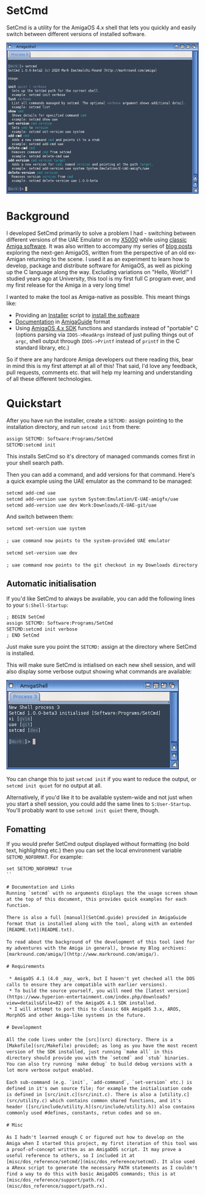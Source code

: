 # SetCmd

SetCmd is a utility for the AmigaOS 4.x shell that lets you quickly and easily switch between different versions of installed software.

![SetCmd usage screen](misc/images/usage.png)

# Background

I developed SetCmd primarily to solve a problem I had - switching between different versions of the UAE Emulator on my [X5000](https://www.markround.com/blog/2018/10/10/new-amiga-x5000/) while using [classic Amiga software](http://www.markround.com/blog/2018/10/30/classic-amiga-emulation-on-the-x5000/). It was also written to accompany my series of [blog posts](http://www.markround.com/blog/categories/amiga/) exploring the next-gen AmigaOS, written from the perspective of an old ex-Amigan returning to the scene. I used it as an experiment to learn how to develop, package and distribute software for AmigaOS, as well as picking up the C language along the way. Excluding variations on "Hello, World!" I studied years ago at University, this tool is my first full C program ever, and my first release for the Amiga in a very long time! 

I wanted to make the tool as Amiga-native as possible. This meant things like:

 * Providing an [Installer](http://aminet.net/package/util/misc/Installer-43_3) script to [install the software](Install_SetCmd)
 * [Documentation](SetCmd.guide) in [AmigaGuide](*https://en.wikipedia.org/wiki/AmigaGuide) format 
 * Using [AmigaOS 4.x SDK](https://wiki.amigaos.net/wiki/Autodocs:Main) functions and standards instead of "portable" C (options parsing via `IDOS->ReadArgs` instead of just pulling things out of `argc`, shell output through `IDOS->Printf` instead of `printf` in the C standard library, etc.)

So if there are any hardcore Amiga developers out there reading this, bear in mind this is my first attempt at all of this! That said, I'd love any feedback, pull requests, comments etc. that will help my learning and understanding of all these different technologies.

# Quickstart

After you have run the installer, create a `SETCMD:` assign pointing to the installation directory, and run `setcmd init` from there:

```
assign SETCMD: Software:Programs/SetCmd
SETCMD:setcmd init
```

This installs SetCmd so it's directory of managed commands comes first in your shell search path.

Then you can add a command, and add versions for that command. Here's a quick example using the UAE emulator as the command to be managed:

```
setcmd add-cmd uae
setcmd add-version uae system System:Emulation/E-UAE-amigfx/uae
setcmd add-version uae dev Work:Downloads/E-UAE-git/uae
```

And switch between them:

```
setcmd set-version uae system

; uae command now points to the system-provided UAE emulator

setcmd set-version uae dev

; uae command now points to the git checkout in my Downloads directory
```

## Automatic initialisation
If you'd like SetCmd to always be available, you can add the following lines to your `S:Shell-Startup`:

```
; BEGIN SetCmd
assign SETCMD: Software:Programs/SetCmd
SETCMD:setcmd init verbose
; END SetCmd
```

Just make sure you point the `SETCMD:` assign at the directory where SetCmd is installed.

This will make sure SetCmd is intialised on each new shell session, and will also display some verbose output showing what commands are available:

![SetCmd initialisation](misc/images/init.png)


You can change this to just `setcmd init` if you want to reduce the output, or `setcmd init quiet` for no output at all.

Alternatively, if you'd like it to be available system-wide and not just when you start a shell session, you could add the same lines to `S:User-Startup`. You'll probably want to use `setcmd init quiet` there, though.

## Fomatting
If you would prefer SetCmd output displayed without formatting (no bold text, highlighting etc.) then you can set the local environment variable `SETCMD_NOFORMAT`. For example:

```
set SETCMD_NOFORMAT true
``

# Documentation and Links
Running `setcmd` with no arguments displays the the usage screen shown at the top of this document, this provides quick examples for each function.

There is also a full [manual](SetCmd.guide) provided in AmigaGuide format that is installed along with the tool, along with an extended [README.txt](README.txt).

To read about the background of the development of this tool (and for my adventures with the Amiga in general), browse my Blog archives: [markround.com/amiga/](http://www.markround.com/amiga/).

# Requirements

 * AmigaOS 4.1 (4.0 _may_ work, but I haven't yet checked all the DOS calls to ensure they are compatible with earlier versions).
 * To build the source yourself, you will need the [latest version](https://www.hyperion-entertainment.com/index.php/downloads?view=details&file=82) of the AmigaOS 4.1 SDK installed.
 * I will attempt to port this to classic 68k AmigaOS 3.x, AROS, MorphOS and other Amiga-like systems in the future.

# Development

All the code lives under the [src](src) directory. There is a [Makefile](src/Makefile) provided; as long as you have the most recent version of the SDK installed, just running `make all` in this directory should provide you with the `setcmd` and `stub` binaries. You can also try running `make debug` to build debug versions with a lot more verbose output enabled.

Each sub-command (e.g. `init`, `add-command`, `set-version` etc.) is defined in it's own source file; for example the initialisation code is defined in [src/init.c](src/init.c). There is also a [utility.c](src/utility.c) which contains common shared functions, and it's header ([src/include/utility.h](src/include/utility.h)) also contains commonly used #defines, constants, retun codes and so on.

# Misc

As I hadn't learned enough C or figured out how to develop on the Amiga when I started this project, my first iteration of this tool was a proof-of-concept written as an AmigaDOS script. It may prove a useful reference to others, so I included it at [misc/dos_reference/setcmd/](misc/dos_reference/setcmd). It also used a ARexx script to generate the necessary PATH statements as I couldn't find a way to do this with basic AmigaDOS commands; this is at [misc/dos_reference/support/path.rx](misc/dos_reference/support/path.rx). 
